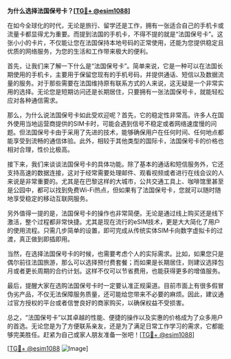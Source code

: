 **为什么选择法国保号卡？[[TG💪+ @esim1088](https://t.me/s/esim1088)]**

在如今全球化的时代，无论是旅行、留学还是工作，拥有一张适合自己的手机卡或流量卡都显得尤为重要。而提到法国的手机卡，不得不提的就是“法国保号卡”。这张小小的卡片，不仅能让您在法国保持本地号码的正常使用，还能为您提供稳定且优质的网络服务，为您的生活和工作带来极大的便利。

首先，让我们来了解一下什么是“法国保号卡”。简单来说，它是一种可以在法国长期使用的手机卡，主要用于保留您现有的手机号码，并提供通话、短信以及数据流量的服务。对于那些需要在法国维持原有联系方式的人来说，这无疑是一个非常实用的选择。无论您是短期访问还是长期居住，只要拥有一张法国保号卡，就能轻松应对各种通信需求。

那么，为什么说法国保号卡如此受欢迎呢？首先，它的稳定性非常高。许多人在国外使用当地运营商提供的SIM卡时，可能会遇到信号不稳定或者网络速度慢的问题。但法国保号卡由于采用了先进的技术，能够确保用户在任何时间、任何地点都能享受到流畅的通信体验。此外，相较于其他类型的国际卡，法国保号卡的价格也相对合理，性价比极高。

接下来，我们来谈谈法国保号卡的具体功能。除了基本的通话和短信服务外，它还支持高速的数据连接，这对于经常需要处理邮件、观看视频或者进行在线会议的人来说是非常重要的。尤其是在巴黎这样的大城市，公共交通工具上、咖啡馆里甚至是公园中，都可以找到免费Wi-Fi热点，但如果有了法国保号卡，您就可以随时随地享受稳定的移动互联网服务。

另外值得一提的是，法国保号卡的操作也非常简便。无论是通过线上购买还是线下激活，整个过程都非常快捷。尤其是现在流行的eSIM技术，更是大大简化了用户的使用流程。只需几步简单的设置，即可完成从传统实体SIM卡向数字虚拟卡的过渡，真正做到即插即用。

当然，在选择法国保号卡的时候，也需要考虑个人的实际需求。比如，如果您只是偶尔前往法国旅游，那么可以选择预付费套餐；而如果是长期居住，则建议选择包月或者更长周期的合约计划。这样不仅可以节省费用，也能获得更多的增值服务。

最后，提醒大家在选购法国保号卡时一定要认准正规渠道。目前市面上有很多假冒伪劣产品，不仅无法保障服务质量，还可能给您带来不必要的麻烦。因此，建议通过官方授权的平台或者信誉良好的商家购买，以确保权益不受损害。

总之，“法国保号卡”以其卓越的性能、便捷的操作以及实惠的价格成为了众多用户的首选。无论您是为了方便联系亲友，还是为了满足日常工作学习的需求，它都能够完美胜任。赶紧为自己或家人朋友准备一张吧！[[TG💪+ @esim1088](https://t.me/s/esim1088)]

[[TG💪+ @esim1088](https://t.me/s/esim1088) ![Image](https://i.postimg.cc/4NQfJmqS/Snipaste-2025-05-13-00-14-12.png)]